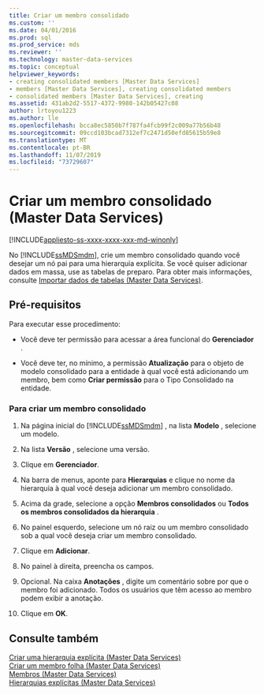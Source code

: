 ```yaml
---
title: Criar um membro consolidado
ms.custom: ''
ms.date: 04/01/2016
ms.prod: sql
ms.prod_service: mds
ms.reviewer: ''
ms.technology: master-data-services
ms.topic: conceptual
helpviewer_keywords:
- creating consolidated members [Master Data Services]
- members [Master Data Services], creating consolidated members
- consolidated members [Master Data Services], creating
ms.assetid: 431ab2d2-5517-4372-9980-142b05427c08
author: lrtoyou1223
ms.author: lle
ms.openlocfilehash: bcca8ec5850b7f787fa4fcb99f2c009a77b56b48
ms.sourcegitcommit: 09ccd103bcad7312ef7c2471d50efd85615b59e8
ms.translationtype: MT
ms.contentlocale: pt-BR
ms.lasthandoff: 11/07/2019
ms.locfileid: "73729607"
---
```

# <a name="create-a-consolidated-member-master-data-services"></a>Criar um membro consolidado (Master Data Services)

[!INCLUDE[appliesto-ss-xxxx-xxxx-xxx-md-winonly](../includes/appliesto-ss-xxxx-xxxx-xxx-md-winonly.md)]

  No [!INCLUDE[ssMDSmdm](../includes/ssmdsmdm-md.md)], crie um membro consolidado quando você desejar um nó pai para uma hierarquia explícita. Se você quiser adicionar dados em massa, use as tabelas de preparo. Para obter mais informações, consulte [Importar dados de tabelas &#40;Master Data Services&#41;](../master-data-services/import-data-from-tables-master-data-services.md).  
  
## <a name="prerequisites"></a>Pré-requisitos  
 Para executar esse procedimento:  
  
-   Você deve ter permissão para acessar a área funcional do **Gerenciador** .  
  
-   Você deve ter, no mínimo, a permissão **Atualização** para o objeto de modelo consolidado para a entidade à qual você está adicionando um membro, bem como **Criar permissão** para o Tipo Consolidado na entidade.  
  
### <a name="to-create-a-consolidated-member"></a>Para criar um membro consolidado  
  
1.  Na página inicial do [!INCLUDE[ssMDSmdm](../includes/ssmdsmdm-md.md)] , na lista **Modelo** , selecione um modelo.  
  
2.  Na lista **Versão** , selecione uma versão.  
  
3.  Clique em **Gerenciador**.  
  
4.  Na barra de menus, aponte para **Hierarquias** e clique no nome da hierarquia à qual você deseja adicionar um membro consolidado.  
  
5.  Acima da grade, selecione a opção **Membros consolidados** ou **Todos os membros consolidados da hierarquia** .  
  
6.  No painel esquerdo, selecione um nó raiz ou um membro consolidado sob a qual você deseja criar um membro consolidado.  
  
7.  Clique em **Adicionar**.  
  
8.  No painel à direita, preencha os campos.  
  
9. Opcional. Na caixa **Anotações** , digite um comentário sobre por que o membro foi adicionado. Todos os usuários que têm acesso ao membro podem exibir a anotação.  
  
10. Clique em **OK**.  
  
## <a name="see-also"></a>Consulte também  
 [Criar uma hierarquia explícita &#40;Master Data Services&#41;](../master-data-services/create-an-explicit-hierarchy-master-data-services.md)   
 [Criar um membro folha &#40;Master Data Services&#41;](../master-data-services/create-a-leaf-member-master-data-services.md)   
 [Membros &#40;Master Data Services&#41;](../master-data-services/members-master-data-services.md)   
 [Hierarquias explícitas &#40;Master Data Services&#41;](../master-data-services/explicit-hierarchies-master-data-services.md)  
  
  
